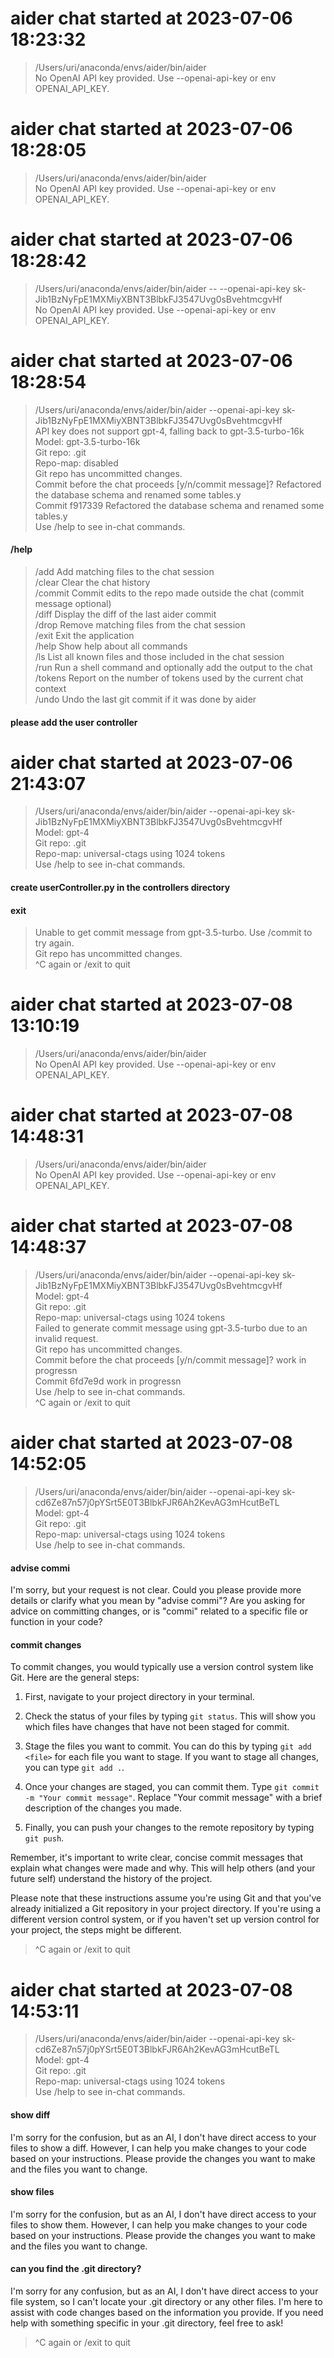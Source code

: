 
# aider chat started at 2023-07-06 18:23:32

> /Users/uri/anaconda/envs/aider/bin/aider  
> No OpenAI API key provided. Use --openai-api-key or env OPENAI_API_KEY.  

# aider chat started at 2023-07-06 18:28:05

> /Users/uri/anaconda/envs/aider/bin/aider  
> No OpenAI API key provided. Use --openai-api-key or env OPENAI_API_KEY.  

# aider chat started at 2023-07-06 18:28:42

> /Users/uri/anaconda/envs/aider/bin/aider -- --openai-api-key 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  
> No OpenAI API key provided. Use --openai-api-key or env OPENAI_API_KEY.  

# aider chat started at 2023-07-06 18:28:54

> /Users/uri/anaconda/envs/aider/bin/aider --openai-api-key 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  
> API key does not support gpt-4, falling back to gpt-3.5-turbo-16k  
> Model: gpt-3.5-turbo-16k  
> Git repo: .git  
> Repo-map: disabled  
> Git repo has uncommitted changes.  
> Commit before the chat proceeds [y/n/commit message]? Refactored the database schema and renamed some tables.y  
> Commit f917339 Refactored the database schema and renamed some tables.y  
> Use /help to see in-chat commands.  

#### /help  
> /add Add matching files to the chat session  
> /clear Clear the chat history  
> /commit Commit edits to the repo made outside the chat (commit message optional)  
> /diff Display the diff of the last aider commit  
> /drop Remove matching files from the chat session  
> /exit Exit the application  
> /help Show help about all commands  
> /ls List all known files and those included in the chat session  
> /run Run a shell command and optionally add the output to the chat  
> /tokens Report on the number of tokens used by the current chat context  
> /undo Undo the last git commit if it was done by aider  

#### please add the user controller  

# aider chat started at 2023-07-06 21:43:07

> /Users/uri/anaconda/envs/aider/bin/aider --openai-api-key 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  
> Model: gpt-4  
> Git repo: .git  
> Repo-map: universal-ctags using 1024 tokens  
> Use /help to see in-chat commands.  

#### create userController.py in the controllers directory  

#### exit  
> Unable to get commit message from gpt-3.5-turbo. Use /commit to try again.  
> Git repo has uncommitted changes.  
> ^C again or /exit to quit  

# aider chat started at 2023-07-08 13:10:19

> /Users/uri/anaconda/envs/aider/bin/aider  
> No OpenAI API key provided. Use --openai-api-key or env OPENAI_API_KEY.  

# aider chat started at 2023-07-08 14:48:31

> /Users/uri/anaconda/envs/aider/bin/aider  
> No OpenAI API key provided. Use --openai-api-key or env OPENAI_API_KEY.  

# aider chat started at 2023-07-08 14:48:37

> /Users/uri/anaconda/envs/aider/bin/aider --openai-api-key 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  
> Model: gpt-4  
> Git repo: .git  
> Repo-map: universal-ctags using 1024 tokens  
> Failed to generate commit message using gpt-3.5-turbo due to an invalid request.  
> Git repo has uncommitted changes.  
> Commit before the chat proceeds [y/n/commit message]? work in progressn  
> Commit 6fd7e9d work in progressn  
> Use /help to see in-chat commands.  
> ^C again or /exit to quit  

# aider chat started at 2023-07-08 14:52:05

> /Users/uri/anaconda/envs/aider/bin/aider --openai-api-key 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  
> Model: gpt-4  
> Git repo: .git  
> Repo-map: universal-ctags using 1024 tokens  
> Use /help to see in-chat commands.  

#### advise commi  

I'm sorry, but your request is not clear. Could you please provide more details or clarify what you mean by "advise commi"? Are you asking for advice on committing changes, or is "commi" related to a specific file or function in your code?


#### commit changes  

To commit changes, you would typically use a version control system like Git. Here are the general steps:

1. First, navigate to your project directory in your terminal.

2. Check the status of your files by typing `git status`. This will show you which files have changes that have not been staged for commit.

3. Stage the files you want to commit. You can do this by typing `git add <file>` for each file you want to stage. If you want to stage all changes, you can type `git add .`.

4. Once your changes are staged, you can commit them. Type `git commit -m "Your commit message"`. Replace "Your commit message" with a brief description of the changes you made.

5. Finally, you can push your changes to the remote repository by typing `git push`.

Remember, it's important to write clear, concise commit messages that explain what changes were made and why. This will help others (and your future self) understand the history of the project.

Please note that these instructions assume you're using Git and that you've already initialized a Git repository in your project directory. If you're using a different version control system, or if you haven't set up version control for your project, the steps might be different.

> ^C again or /exit to quit  

# aider chat started at 2023-07-08 14:53:11

> /Users/uri/anaconda/envs/aider/bin/aider --openai-api-key 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  
> Model: gpt-4  
> Git repo: .git  
> Repo-map: universal-ctags using 1024 tokens  
> Use /help to see in-chat commands.  

#### show diff  

I'm sorry for the confusion, but as an AI, I don't have direct access to your files to show a diff. However, I can help you make changes to your code based on your instructions. Please provide the changes you want to make and the files you want to change.


#### show files  

I'm sorry for the confusion, but as an AI, I don't have direct access to your files to show them. However, I can help you make changes to your code based on your instructions. Please provide the changes you want to make and the files you want to change.


#### can you find the .git directory?  

I'm sorry for any confusion, but as an AI, I don't have direct access to your file system, so I can't locate your .git directory or any other files. I'm here to assist with code changes based on the information you provide. If you need help with something specific in your .git directory, feel free to ask!

> ^C again or /exit to quit  
